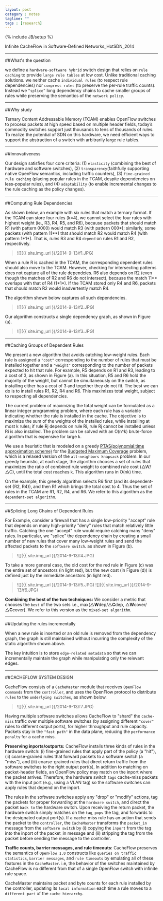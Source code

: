 ```yaml
---
layout: post
category : notes
tagline: ""
tags : [research]
---
```


{% include JB/setup %}

Infinite CacheFlow in Software-Defined Networks_HotSDN_2014

*****

##What's the question

we define a `hardware-software hybrid` switch design that relies on `rule caching` to provide `large rule tables` at low cost. Unlike traditional caching solutions. we neither cache `individual rules` (to respect rule dependencies) nor `compress rules` (to preserve the per-rule traffic counts). Instead we `“splice”` long dependency chains to cache smaller groups of rules while preserving the semantics of the `network policy`.

*****

##Why study

Ternary Content Addressable Memory (TCAM) enables OpenFlow switches to process packets at high speed based on multiple header fields, today’s commodity switches support just thousands to tens of thousands of rules. To realize the potential of SDN on this hardware, we need efficient ways to support the abstraction of a switch with arbitrarily large rule tables.

*****

##Innovativeness

Our design satisfies four core criteria: (1) `elasticity` (combining the best of hardware and software switches), (2) `transparency`(faithfully supporting native OpenFlow semantics, including traffic counters), (3) `fine-grained rule caching` (placing popular rules in the TCAM, despite dependencies on less-popular rules), and (4) `adaptability` (to enable incremental changes to the rule caching as the policy changes).

*****

##Computing Rule Dependencies

As shown below, an example with six rules that match a ternary format. If the TCAM can store four rules (k=4), we cannot select the four rules with highest weight (ie., R3, R4, R5, and R6), because packets that should match R1 (with pattern 0000) would match R3 (with pattern 000\*); similarly, some packets (with pattern 11\*\*) that should match R2 would match R4 (with pattern 1\*1\*). That is, rules R3 and R4 `depend` on rules R1 and R2, respectively.

>
>![]({{ site.img_url }}/2014-9-13/f1.JPG)
>

When a rule R is cached in the TCAM, the corresponding dependent rules should also move to the TCAM. However, checking for intersecting patterns does not capture all of the rule dependcies. R6 also depends on R2 (even though the matches of R2 and R6 do not intersect), because the match 11\*\* overlaps with that of R4 (1\*1\*). If the TCAM stored only R4 and R6, packets that should match R2 would inadvertently match R4. 

The algorithm shown below captures all such dependencies.

>
>![]({{ site.img_url }}/2014-9-13/f2.JPG)
>

Our algorithm constructs a single dependency graph, as shown in Figure (a).

>
>![]({{ site.img_url }}/2014-9-13/f3.JPG)
>

*****

##Caching Groups of Dependent Rules

We present a new algorithm that avoids catching low-weight rules. Each rule is assigned a `"cost"` corresponding to the number of rules that must be installed together and a `"weight"` corresponding to the number of packets expected to hit that rule. For example, R5 depends on R1 and R3, leading to a cost of 3, as shown in Figure (a). In this situation, R5 and R6 hold the majority of the weight, but cannot be simultaneously on the switch, as installing either has a cost of 3 and together they do not fit. The best we can do is to install rules R1, R2, R4 and R6. This maximizes total weight, subject to respecting all dependencies. 

The current problem of maximizing the total weight can be formulated as a linear integer programming problem, where each rule has a variable indicating whether the rule is installed in the cache. The objective is to maximize the sum of the weights of the installed rules, while installing at most k rules; if rule Rj depends on rule Ri, rule Rj cannot be installed unless Ri is also installed. The problem can be solved with an O(n^k) brute-force algorithm that is expensive for large k.

We use a heuristic that is modeled on a greedy [PTAS(polynomial time approximation scheme)][1] for the [Budgeted Maximum Coverage][2] problem, which is a relaxed version of the `all-neighbors knapsack` problem. In our greedy heuristic, at each stage, the algorithm chooses a set of rules that maximizes the ratio of combined rule weight to combined rule cost (△W/△C), until the total cost reaches k. This algorithm runs in O(nk) time.

On the example, this greedy algorithm selects R6 first (and its dependent-set {R2, R4}), and then R1 which brings the total cost to 4. Thus the set of rules in the TCAM are R1, R2, R4, and R6. We refer to this algorithm as the `dependent-set algorithm`. 

*****

##Splicing Long Chains of Dependent Rules

For Example, consider a firewall that has a single low-priority "accept" rule that depends on many high-priority "deny" rules that match relatively little traffic. Catching the one "accept" rule would require catching many "deny" rules. In particular, we "splice" the dependency chain by creating a small number of new rules that cover many low-weight rules and send the affected packets to the `software switch`. as shown in Figure (b).

>
>![]({{ site.img_url }}/2014-9-13/f4.JPG)
>

To take a more general case, the old cost for the red rule in Figure (c) was the entire set of ancestors (in light red), but the new cost (in Figure (d)) is  defined just by the immediate ancestors (in light red).

>
>![]({{ site.img_url }}/2014-9-13/f5.JPG) ![]({{ site.img_url }}/2014-9-13/f6.JPG) 
>

**Combining the best of the two techniques:** We consider a metric that chooses the `best` of the two sets i.e., max(△**W**dep/△**C**dep, △**W**cover/△**C**cover). We refer to this version as the `mixed-set algorithm`.

*****

##Updating the rules incrementally

When a new rule is inserted or an old rule is removed from the dependency graph, the graph is still maintained without incurring the complexity of the static algorithm shown above.

The key intuition is to store `edge-related metadata` so that we can incrementally maintain the graph while manipulating only the relevant edges.

*****

##CACHEFLOW SYSTEM DESIGN

CacheFlow consists of a `CacheMaster` module that receives `OpenFlow commands` from the `controller`, and uses the OpenFlow protocol to distribute `rules` to the `underlying switches`, as shown below.

>
>![]({{ site.img_url }}/2014-9-13/f7.JPG)
>

Having multiple software switches allows CacheFlow to "shard" the `cache-miss` traffic over multiple software switches (by assigning different `"cover"` rules to different output ports), for higher throughput and rule capacity. Packets stay in the `"fast path"` in the data plane, reducing the `performance penalty` for a cache miss.

**Preserving inports/outports:** CacheFlow installs three kinds of rules in the hardware switch: (i) fine-grained rules that apply part of the policy (a "hit"), (ii) coarse-grained rules that forward packets to a software switch (a "miss"), and (iii) coarse-grained rules that direct return traffic from the software switches to the right output port(s), In addition to matching on packet-header fields, an OpenFlow policy may match on the inport where the packet arrives. Therefore, the hardware switch `tags` cache-miss packets with the input port (e.g., using a VLAN tag) so the software switches can apply rules that depend on the inport.

The rules in the software switches apply any "drop" or "modify" actions, tag the packets for proper forwarding at the `hardware switch`, and direct the packet `back to` the hardware switch. Upon receiving the return packet, the hardware switch simply matches on the `tag`, `pops` the tag, and forwards to the designated output port(s). If a cache-miss rule has an action that sends the packet to the `controller`, the `CacheMaster` transforms the `packet_in` message from the `software switch` by (i) copying the `inport` from the tag into the inport of the packet_in message and (ii) stripping the tag from the packet before sending the message to the controller.

**Traffic counts, barrier messages, and rule timeouts:** CacheFlow preserves the semantics of `OpenFlow 1.0` constructs like `queries on traffic statistics`, `barrier messages`, and `rule timeouts` by emulating all of these features in the `CacheMaster`. i.e, the behavior of the switches maintained by CacheFlow is no different from that of a single OpenFlow switch with infinite rule space.

CacheMaster maintains packet and byte counts for each rule installed by the controller, updating its `local information` each time a rule moves to a `different part` of the `cache hierarchy`.



[1]: http://en.wikipedia.org/wiki/Polynomial-time_approximation_scheme    "polynomial time approximation scheme"
[2]: http://en.wikipedia.org/wiki/Maximum_coverage_problem#Budgeted_maximum_coverage    "Budgeted Maximum Coverage"